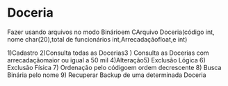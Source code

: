 # Doceria
Fazer usando arquivos no modo Binárioem CArquivo Doceria(código int, nome char(20),total de funcionários int,Arrecadaçãofloat,e int)

1)Cadastro 
2)Consulta todas as Docerias3
) Consulta as Docerias com arrecadaçãomaior ou igual a 50 mil
4)Alteração5) Exclusão Lógica
6) Exclusão Física
7) Ordenação pelo códigoem ordem decrescente
8) Busca Binária pelo nome
9) Recuperar Backup de uma determinada Doceria
